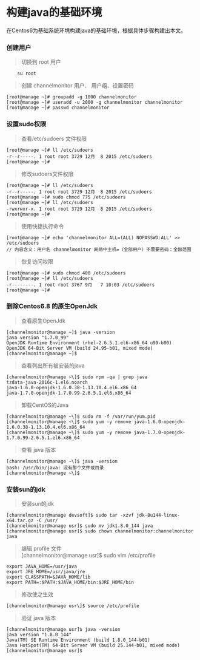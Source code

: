 # 构建java的基础环境

在Centos6为基础系统环境构建java的基础环境，根据具体步骤构建出本文。

### 创建用户

> 切换到 root 用户

 ```
     su root
 ```

> 创建 channelmonitor  用户、 用户组、设置密码

```
[root@manage ~]# groupadd -g 1000 channelmonitor
[root@manage ~]# useradd -u 2000 -g channelmonitor channelmonitor
[root@manage ~]# passwd channelmonitor
```

### 设置sudo权限

> 查看/etc/sudoers 文件权限

```
[root@manage ~]# ll /etc/sudoers
-r--r-----. 1 root root 3729 12月  8 2015 /etc/sudoers
[root@manage ~]#
```

> 修改sudoers文件权限

```
[root@manage ~]# ll /etc/sudoers
-r--r-----. 1 root root 3729 12月  8 2015 /etc/sudoers
[root@manage ~]# sudo chmod 775 /etc/sudoers
[root@manage ~]# ll /etc/sudoers
-rwxrwxr-x. 1 root root 3729 12月  8 2015 /etc/sudoers
[root@manage ~]#
```

> 使用快捷执行命令

```
[root@manage ~]# echo 'channelmonitor ALL=(ALL) NOPASSWD:ALL' >> /etc/sudoers
// 内容含义：用户名 channelmonitor 网络中主机=（全部用户）不需要密码：全部范围
```

> 恢复访问权限

```
[root@manage ~]# sudo chmod 400 /etc/sudoers
[root@manage ~]# ll /etc/sudoers
-r--------. 1 root root 3767 9月   7 10:03 /etc/sudoers
[root@manage ~]#
```

### 删除Centos6.8 的原生OpenJdk
> 查看原生OpenJdk

```
[channelmonitor@manage ~]$ java -version
java version "1.7.0_99"
OpenJDK Runtime Environment (rhel-2.6.5.1.el6-x86_64 u99-b00)
OpenJDK 64-Bit Server VM (build 24.95-b01, mixed mode)
[channelmonitor@manage ~]$
```

> 查看列出所有被安装的java
```
[channelmonitor@manage ~\]$ sudo rpm -qa | grep java  
tzdata-java-2016c-1.el6.noarch  
java-1.6.0-openjdk-1.6.0.38-1.13.10.4.el6.x86_64  
java-1.7.0-openjdk-1.7.0.99-2.6.5.1.el6.x86_64  
```

> 卸载CentOS的Java
```
[channelmonitor@manage ~\]$ sudo rm -f /var/run/yum.pid  
[channelmonitor@manage ~\]$ sudo yum -y remove java-1.6.0-openjdk-1.6.0.38-1.13.10.4.el6.x86_64  
[channelmonitor@manage ~\]$ sudo yum -y remove java-1.7.0-openjdk-1.7.0.99-2.6.5.1.el6.x86_64
```

> 查看 java 版本  
```
[channelmonitor@manage ~\]$ java -version  
bash: /usr/bin/java: 没有那个文件或目录  
[channelmonitor@manage ~\]$
```

### 安装sun的jdk

> 安装sun的jdk

```
[channelmonitor@manage devsoft]$ sudo tar -xzvf jdk-8u144-linux-x64.tar.gz -C /usr/
[channelmonitor@manage usr]$ sudo mv jdk1.8.0_144 java
[channelmonitor@manage usr]$ sudo chown channelmonitor:channelmonitor java
```

> 编辑 profile 文件  
[channelmonitor@manage usr\]$ sudo vim /etc/profile

```
export JAVA_HOME=/usr/java  
export JRE_HOME=/usr/java/jre   
export CLASSPATH=$JAVA_HOME/lib   
export PATH=:$PATH:$JAVA_HOME/bin:$JRE_HOME/bin
```

> 修改使之生效

```
[channelmonitor@manage usr\]$ source /etc/profile
```
> 验证 java 版本

```
[channelmonitor@manage usr]$ java -version
java version "1.8.0_144"
Java(TM) SE Runtime Environment (build 1.8.0_144-b01)
Java HotSpot(TM) 64-Bit Server VM (build 25.144-b01, mixed mode)
[channelmonitor@manage usr]$
```



